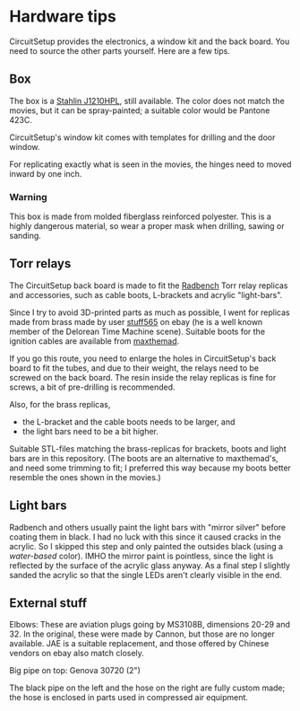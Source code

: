 # Hardware tips

CircuitSetup provides the electronics, a window kit and the back board. You need to source the other parts yourself. Here are a few tips.

## Box

The box is a [Stahlin J1210HPL](https://stahlin.com/product/j-series-12-x-10-x-5-inches-j1210hpl-enclosure/), still available. The color does not match the movies, but it can be spray-painted; a suitable color would be Pantone 423C.

CircuitSetup's window kit comes with templates for drilling and the door window.

For replicating exactly what is seen in the movies, the hinges need to moved inward by one inch.

### Warning

This box is made from molded fiberglass reinforced polyester. This is a highly dangerous material, so wear a proper mask when drilling, sawing or sanding.

## Torr relays

The CircuitSetup back board is made to fit the [Radbench](https://www.thingiverse.com/thing:5164173) Torr relay replicas and accessories, such as cable boots, L-brackets and acrylic "light-bars".

Since I try to avoid 3D-printed parts as much as possible, I went for replicas made from brass made by user [stuff565](https://www.ebay.co.uk/usr/stuff565) on ebay (he is a well known member of the Delorean Time Machine scene). Suitable boots for the ignition cables are available from [maxthemad](https://www.ebay.co.uk/usr/maxthemad).

If you go this route, you need to enlarge the holes in CircuitSetup's back board to fit the tubes, and due to their weight, the relays need to be screwed on the back board. The resin inside the relay replicas is fine for screws, a bit of pre-drilling is recommended.

Also, for the brass replicas, 
- the L-bracket and the cable boots needs to be larger, and
- the light bars need to be a bit higher.

Suitable STL-files matching the brass-replicas for brackets, boots and light bars are in this repository. (The boots are an alternative to maxthemad's, and need some trimming to fit; I preferred this way because my boots better resemble the ones shown in the movies.)

## Light bars

Radbench and others usually paint the light bars with "mirror silver" before coating them in black. I had no luck with this since it caused cracks in the acrylic. So I skipped this step and only painted the outsides black (using a _water-based_ color). IMHO the mirror paint is pointless, since the light is reflected by the surface of the acrylic glass anyway. As a final step I slightly sanded the acrylic so that the single LEDs aren't clearly visible in the end.

## External stuff

Elbows: These are aviation plugs going by MS3108B, dimensions 20-29 and 32. In the original, these were made by Cannon, but those are no longer available. JAE is a suitable replacement, and those offered by Chinese vendors on ebay also match closely. 

Big pipe on top: Genova 30720 (2")

The black pipe on the left and the hose on the right are fully custom made; the hose is enclosed in parts used in compressed air equipment.




